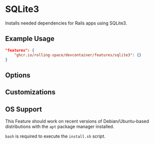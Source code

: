 # SQLite3

Installs needed dependencies for Rails apps using SQLite3.

## Example Usage

```json
"features": {
    "ghcr.io/rolling-space/devcontainer/features/sqlite3": {}
}
```

## Options

## Customizations

## OS Support

This Feature should work on recent versions of Debian/Ubuntu-based distributions with the `apt` package manager installed.

`bash` is required to execute the `install.sh` script.

